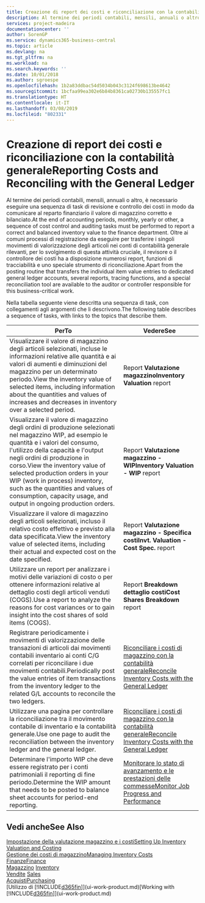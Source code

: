 ```yaml
---
title: Creazione di report dei costi e riconciliazione con la contabilità generale | Microsoft Docs
description: Al termine dei periodi contabili, mensili, annuali o altro, è necessario eseguire una sequenza di task di revisione e controllo dei costi in modo da comunicare al reparto finanziario il valore di magazzino corretto e bilanciato. Oltre ai comuni processi di registrazione da eseguire per trasferire i singoli movimenti di valorizzazione degli articoli nei conti di contabilità generale rilevanti, per lo svolgimento di questa attività cruciale, il revisore o il controllore dei costi ha a disposizione numerosi report, funzioni di tracciabilità e uno speciale strumento di riconciliazione.
services: project-madeira
documentationcenter: ''
author: SorenGP
ms.service: dynamics365-business-central
ms.topic: article
ms.devlang: na
ms.tgt_pltfrm: na
ms.workload: na
ms.search.keywords: ''
ms.date: 10/01/2018
ms.author: sgroespe
ms.openlocfilehash: 1b2a83ddbac54d5034b043c3124f698613be4642
ms.sourcegitcommit: 1bcfaa99ea302e6b84b8361ca02730b135557fc1
ms.translationtype: HT
ms.contentlocale: it-IT
ms.lasthandoff: 03/08/2019
ms.locfileid: "802331"
---
```

# <a name="reporting-costs-and-reconciling-with-the-general-ledger"></a><span data-ttu-id="0dcf2-104">Creazione di report dei costi e riconciliazione con la contabilità generale</span><span class="sxs-lookup"><span data-stu-id="0dcf2-104">Reporting Costs and Reconciling with the General Ledger</span></span>
<span data-ttu-id="0dcf2-105">Al termine dei periodi contabili, mensili, annuali o altro, è necessario eseguire una sequenza di task di revisione e controllo dei costi in modo da comunicare al reparto finanziario il valore di magazzino corretto e bilanciato.</span><span class="sxs-lookup"><span data-stu-id="0dcf2-105">At the end of accounting periods, monthly, yearly or other, a sequence of cost control and auditing tasks must be performed to report a correct and balanced inventory value to the finance department.</span></span> <span data-ttu-id="0dcf2-106">Oltre ai comuni processi di registrazione da eseguire per trasferire i singoli movimenti di valorizzazione degli articoli nei conti di contabilità generale rilevanti, per lo svolgimento di questa attività cruciale, il revisore o il controllore dei costi ha a disposizione numerosi report, funzioni di tracciabilità e uno speciale strumento di riconciliazione.</span><span class="sxs-lookup"><span data-stu-id="0dcf2-106">Apart from the posting routine that transfers the individual item value entries to dedicated general ledger accounts, several reports, tracing functions, and a special reconciliation tool are available to the auditor or controller responsible for this business-critical work.</span></span>  

 <span data-ttu-id="0dcf2-107">Nella tabella seguente viene descritta una sequenza di task, con collegamenti agli argomenti che li descrivono.</span><span class="sxs-lookup"><span data-stu-id="0dcf2-107">The following table describes a sequence of tasks, with links to the topics that describe them.</span></span>   

|<span data-ttu-id="0dcf2-108">**Per**</span><span class="sxs-lookup"><span data-stu-id="0dcf2-108">**To**</span></span>|<span data-ttu-id="0dcf2-109">**Vedere**</span><span class="sxs-lookup"><span data-stu-id="0dcf2-109">**See**</span></span>|  
|------------|-------------|  
|<span data-ttu-id="0dcf2-110">Visualizzare il valore di magazzino degli articoli selezionati, incluse le informazioni relative alle quantità e ai valori di aumenti e diminuzioni del magazzino per un determinato periodo.</span><span class="sxs-lookup"><span data-stu-id="0dcf2-110">View the inventory value of selected items, including information about the quantities and values of increases and decreases in inventory over a selected period.</span></span>|<span data-ttu-id="0dcf2-111">Report **Valutazione magazzino**</span><span class="sxs-lookup"><span data-stu-id="0dcf2-111">**Inventory Valuation** report</span></span>|  
|<span data-ttu-id="0dcf2-112">Visualizzare il valore di magazzino degli ordini di produzione selezionati nel magazzino WIP, ad esempio le quantità e i valori del consumo, l'utilizzo della capacità e l'output negli ordini di produzione in corso.</span><span class="sxs-lookup"><span data-stu-id="0dcf2-112">View the inventory value of selected production orders in your WIP (work in process) inventory, such as the quantities and values of consumption, capacity usage, and output in ongoing production orders.</span></span>|<span data-ttu-id="0dcf2-113">Report **Valutazione magazzino - WIP**</span><span class="sxs-lookup"><span data-stu-id="0dcf2-113">**Inventory Valuation - WIP** report</span></span>|  
|<span data-ttu-id="0dcf2-114">Visualizzare il valore di magazzino degli articoli selezionati, incluso il relativo costo effettivo e previsto alla data specificata.</span><span class="sxs-lookup"><span data-stu-id="0dcf2-114">View the inventory value of selected items, including their actual and expected cost on the date specified.</span></span>|<span data-ttu-id="0dcf2-115">Report **Valutazione magazzino - Specifica costi**</span><span class="sxs-lookup"><span data-stu-id="0dcf2-115">**Invt. Valuation - Cost Spec.** report</span></span>|  
|<span data-ttu-id="0dcf2-116">Utilizzare un report per analizzare i motivi delle variazioni di costo o per ottenere informazioni relative al dettaglio costi degli articoli venduti (COGS).</span><span class="sxs-lookup"><span data-stu-id="0dcf2-116">Use a report to analyze the reasons for cost variances or to gain insight into the cost shares of sold items (COGS).</span></span>|<span data-ttu-id="0dcf2-117">Report **Breakdown dettaglio costi**</span><span class="sxs-lookup"><span data-stu-id="0dcf2-117">**Cost Shares Breakdown** report</span></span>|  
|<span data-ttu-id="0dcf2-118">Registrare periodicamente i movimenti di valorizzazione delle transazioni di articoli dai movimenti contabili inventario ai conti C/G correlati per riconciliare i due movimenti contabili.</span><span class="sxs-lookup"><span data-stu-id="0dcf2-118">Periodically post the value entries of item transactions from the inventory ledger to the related G/L accounts to reconcile the two ledgers.</span></span>|[<span data-ttu-id="0dcf2-119">Riconciliare i costi di magazzino con la contabilità generale</span><span class="sxs-lookup"><span data-stu-id="0dcf2-119">Reconcile Inventory Costs with the General Ledger</span></span>](finance-how-to-post-inventory-costs-to-the-general-ledger.md)|  
|<span data-ttu-id="0dcf2-120">Utilizzare una pagina per controllare la riconciliazione tra il movimento contabile di inventario e la contabilità generale.</span><span class="sxs-lookup"><span data-stu-id="0dcf2-120">Use one page to audit the reconciliation between the inventory ledger and the general ledger.</span></span>|[<span data-ttu-id="0dcf2-121">Riconciliare i costi di magazzino con la contabilità generale</span><span class="sxs-lookup"><span data-stu-id="0dcf2-121">Reconcile Inventory Costs with the General Ledger</span></span>](finance-how-to-post-inventory-costs-to-the-general-ledger.md)|  
|<span data-ttu-id="0dcf2-122">Determinare l'importo WIP che deve essere registrato per i conti patrimoniali il reporting di fine periodo.</span><span class="sxs-lookup"><span data-stu-id="0dcf2-122">Determine the WIP amount that needs to be posted to balance sheet accounts for period-end reporting.</span></span>|[<span data-ttu-id="0dcf2-123">Monitorare lo stato di avanzamento e le prestazioni delle commesse</span><span class="sxs-lookup"><span data-stu-id="0dcf2-123">Monitor Job Progress and Performance</span></span>](projects-how-monitor-progress-performance.md)|

## <a name="see-also"></a><span data-ttu-id="0dcf2-124">Vedi anche</span><span class="sxs-lookup"><span data-stu-id="0dcf2-124">See Also</span></span>  
[<span data-ttu-id="0dcf2-125">Impostazione della valutazione magazzino e i costi</span><span class="sxs-lookup"><span data-stu-id="0dcf2-125">Setting Up Inventory Valuation and Costing</span></span>](finance-set-up-inventory-valuation-and-costing.md)  
[<span data-ttu-id="0dcf2-126">Gestione dei costi di magazzino</span><span class="sxs-lookup"><span data-stu-id="0dcf2-126">Managing Inventory Costs</span></span>](finance-manage-inventory-costs.md)  
[<span data-ttu-id="0dcf2-127">Finanze</span><span class="sxs-lookup"><span data-stu-id="0dcf2-127">Finance</span></span>](finance.md)  
<span data-ttu-id="0dcf2-128">[Magazzino](inventory-manage-inventory.md) </span><span class="sxs-lookup"><span data-stu-id="0dcf2-128">[Inventory](inventory-manage-inventory.md) </span></span>  
<span data-ttu-id="0dcf2-129">[Vendite](sales-manage-sales.md) </span><span class="sxs-lookup"><span data-stu-id="0dcf2-129">[Sales](sales-manage-sales.md) </span></span>  
[<span data-ttu-id="0dcf2-130">Acquisti</span><span class="sxs-lookup"><span data-stu-id="0dcf2-130">Purchasing</span></span>](purchasing-manage-purchasing.md)  
<span data-ttu-id="0dcf2-131">[Utilizzo di [!INCLUDE[d365fin](includes/d365fin_md.md)]](ui-work-product.md)</span><span class="sxs-lookup"><span data-stu-id="0dcf2-131">[Working with [!INCLUDE[d365fin](includes/d365fin_md.md)]](ui-work-product.md)</span></span>
